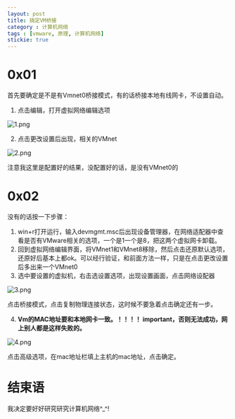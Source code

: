 ```yaml
---
layout: post
title: 搞定VM桥接
category : 计算机网络
tags : [vmware, 原理, 计算机网络]
stickie: true
---
```



0x01
===

首先要确定是不是有Vmnet0桥接模式，有的话桥接本地有线网卡，不设置自动。
1.  点击编辑，打开虚拟网络编辑选项

![1.png](http://wx2.sinaimg.cn/mw690/af2d2659gy1ffrk94qf6uj20j70jf3zd.jpg)

2.  点击更改设置后出现，相关的VMnet

![2.png](http://wx3.sinaimg.cn/mw690/af2d2659gy1ffrk953aajj20iz058aa1.jpg)

注意我这里是配置好的结果，没配置好的话，是没有VMnet0的

0x02
===
没有的话按一下步骤：
1.  win+r打开运行，输入devmgmt.msc后出现设备管理器，在网络适配器中查看是否有VMware相关的选项，一个是1一个是8，把这两个虚拟网卡卸载。
2.  回到虚拟网络编辑界面，将VMnet1和VMnet8移除，然后点击还原默认选项，还原好后基本上都ok。可以经行验证，和前面方法一样，只是在点击更改设置后多出来一个VMnet0
3.  选中要设置的虚拟机，右击选设置选项，出现设置画面，点击网络设配器

![3.png](http://wx4.sinaimg.cn/mw690/af2d2659gy1ffrk95kaz6j20ny0na75a.jpg)

点击桥接模式，点击复制物理连接状态，这时候不要急着点击确定还有一步。


4.  **Vm的MAC地址要和本地网卡一致。！！！！ important，否则无法成功，网上别人都是这样失败的。**

![4.png](http://wx1.sinaimg.cn/mw690/af2d2659gy1ffrki7l69sj20ay0dkglo.jpg)

点击高级选项，在mac地址栏填上主机的mac地址，点击确定。

结束语
===

我决定要好好研究研究计算机网络^_^!